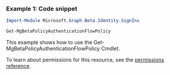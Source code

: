 ### Example 1: Code snippet

```powershellImport-Module Microsoft.Graph.Beta.Identity.SignIns

Get-MgBetaPolicyAuthenticationFlowPolicy
```
This example shows how to use the Get-MgBetaPolicyAuthenticationFlowPolicy Cmdlet.
To learn about permissions for this resource, see the [permissions reference](/graph/permissions-reference).

